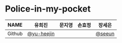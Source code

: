 # Police-in-my-pocket

|NAME|유희진          |문지영    |손효정           |장세은            |
|---|---|---|---|---|
|Github|[@yu-heejin](https://github.com/yu-heejin)||   |[@seeun](https://github.com/isprogrammingfun)  |
